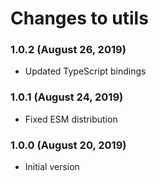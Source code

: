 # Changes to utils

### 1.0.2 (August 26, 2019)

- Updated TypeScript bindings

### 1.0.1 (August 24, 2019)

- Fixed ESM distribution

### 1.0.0 (August 20, 2019)

- Initial version
